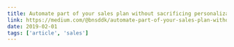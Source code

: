 ```yaml
---
title: Automate part of your sales plan without sacrificing personalization
link: https://medium.com/@bnsddk/automate-part-of-your-sales-plan-without-sacrificing-personalization-725aa12526c4
date: 2019-02-01
tags: ['article', 'sales']
---
```


